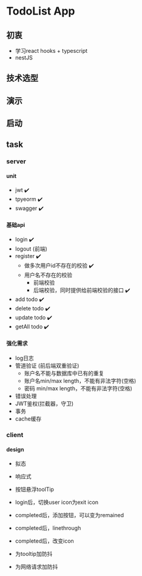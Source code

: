# TodoList App

## 初衷

- 学习react hooks + typescript
- nestJS

## 技术选型

## 演示

## 启动

## task

### server
#### unit
- jwt :heavy_check_mark:
- tpyeorm :heavy_check_mark:
- swagger :heavy_check_mark:
#### 基础api
- login :heavy_check_mark:
- logout (前端)
- register :heavy_check_mark:
    + 做多次用户id不存在的校验 :heavy_check_mark:
    + 用户名不存在的校验
        + 前端校验
        + 后端校验，同时提供给前端校验的接口 :heavy_check_mark:
- add todo :heavy_check_mark:
- delete todo :heavy_check_mark:
- update todo :heavy_check_mark:
- getAll todo :heavy_check_mark:
#### 强化需求
- log日志
- 管道验证 (前后端双重验证)
    - 账户名不能与数据库中已有的重复
    - 账户名min/max length，不能有非法字符(空格)
    - 密码 min/max length，不能有非法字符(空格)
- 错误处理
- JWT鉴权(拦截器，守卫)
- 事务
- cache缓存

### client
#### design
- 拟态
- 响应式
- 按钮悬浮toolTip

- login后，切换user icon为exit icon

- completed后，添加按钮，可以变为remained
- completed后，linethrough
- completed后，改变icon

- 为tooltip加防抖
- 为网络请求加防抖